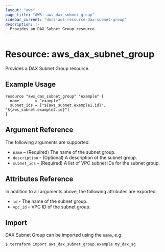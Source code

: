 ```yaml
---
layout: "aws"
page_title: "AWS: aws_dax_subnet_group"
sidebar_current: "docs-aws-resource-dax-subnet-group"
description: |-
  Provides an DAX Subnet Group resource.
---
```


# Resource: aws_dax_subnet_group

Provides a DAX Subnet Group resource.

## Example Usage

```hcl
resource "aws_dax_subnet_group" "example" {
  name       = "example"
  subnet_ids = ["${aws_subnet.example1.id}", "${aws_subnet.example2.id}"]
}
```

## Argument Reference

The following arguments are supported:

* `name` – (Required) The name of the subnet group.
* `description` - (Optional) A description of the subnet group.
* `subnet_ids` – (Required) A list of VPC subnet IDs for the subnet group.

## Attributes Reference

In addition to all arguments above, the following attributes are exported:

* `id` - The name of the subnet group.
* `vpc_id` – VPC ID of the subnet group.

## Import

DAX Subnet Group can be imported using the `name`, e.g.

```
$ terraform import aws_dax_subnet_group.example my_dax_sg
```
